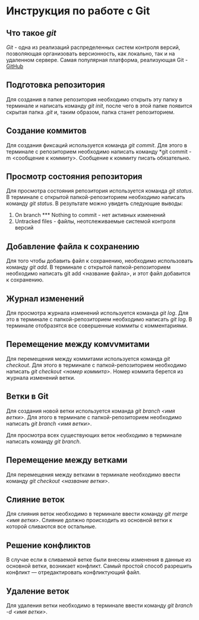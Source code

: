 # Инструкция по работе с Git

## Что такое *git*

*Git* - одна из реализаций распределенных систем контроля версий, позволяющая организовать версионность, как локально, так и на удаленном сервере. Самая популярная платформа, реализующая Git - [GitHub](https//:github.com)

## Подготовка репозитория

Для создания в папке репозитория необходимо открыть эту папку в терминале и написать команду *git init*, после чего в этой папке появится скрытая папка *.git* и, таким образом, папка станет репозиторием.

## Создание коммитов

Для создания фиксаций используется команда *git commit*. Для этого в терминале с репозиторием необходимо написать команду *git commit -m <сообщение к коммиту>. Сообщение к коммиту писать обязательно.

## Просмотр состояния репозитория

Для просмотра состояния репозитория используется команда *git status*. В терминале с открытой папкой-репозиторием необходимо написать команду *git status*. В результате можно увидеть следующие выводы:
1. On branch *** Nothing to commit - нет активных изменений
2. Untracked files - файлы, неотслеживаемые системой контроля версий

## Добавление файла к сохранению

Для того чтобы добавить файл к сохранению, необходимо использовать команду *git add*. В терминале с открытой папкой-репозиторием необходимо написать git add <название файла>, и этот файл добавится к сохранению.

## Журнал изменений

Для просмотра журнала изменений используется команда *git log*. Для это в терминале с папкой-репозиторием необходимо написать *git log*. В терминале отобразятся все совершенные коммиты с комментариями.

## Перемещение между комvvмитами
Для перемещения между коммитами используется команда *git checkout*. Для этого в терминале с папкой-репозиторием необходимо написать *git checkout <номер коммита>*. Номер коммита берется из журнала изменений ветки.

## Ветки в Git

Для создания новой ветки используется команда *git branch <имя ветки>*. Для этого в терминале с папкой-репозиторием необходимо написать *git branch <имя ветки>*.

Для просмотра всех существующих веток необходимо в терминале написать команду *git branch*.

## Перемещение между ветками

Для перемещения между ветками в терминале необходимо ввести команду *git checkout <название ветки>*.

## Слияние веток

Для слияния веток необходимо в терминале ввести команду *git merge <имя ветки>*. Слияние должно происходить из основной ветки к которой сливаются все остальные.

## Решение конфликтов

В случае если в сливаемой ветке были внесены изменения в данные из основной ветки, возникает конфликт. Самый простой способ разрешить конфликт — отредактировать конфликтующий файл. 

## Удаление веток

Для удаления ветки необходимо в терминале ввести команду *git branch -d <имя ветки>*.